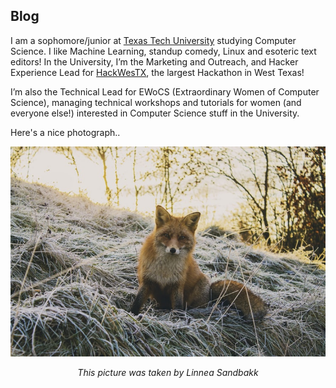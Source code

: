 ## Blog
I am a sophomore/junior at [Texas Tech University](https://ttu.edu) studying Computer Science. I like Machine Learning, standup comedy, Linux and esoteric text editors! In the University, I’m the Marketing and Outreach, and Hacker Experience Lead for [HackWesTX](https://hackwestx.github.io), the largest Hackathon in West Texas!

I’m also the Technical Lead for EWoCS (Extraordinary Women of Computer Science), managing technical workshops and tutorials for women (and everyone else!) interested in Computer Science stuff in the University.

Here's a nice photograph..
<p align = "center"> <img src = "images/scenery.jpeg" alt = "Photo by Linnea Sandbakk on Unsplash"> </p>
<p align = "center"> <i>This picture was taken by Linnea Sandbakk</i> </p>



